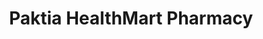 ---
title: "Paktia HealthMart Pharmacy"
url: /edmonds/paktia-healthmart-pharmacy/
shop: Drogerie
---